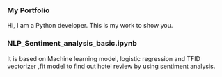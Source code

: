 
### My Portfolio

Hi, 
I am a Python developer. This is my work to show you. 

### NLP_Sentiment_analysis_basic.ipynb 

It is based on Machine learning model, logistic regression and TFID vectorizer ,fit model to find out  hotel review by using sentiment analysis.


